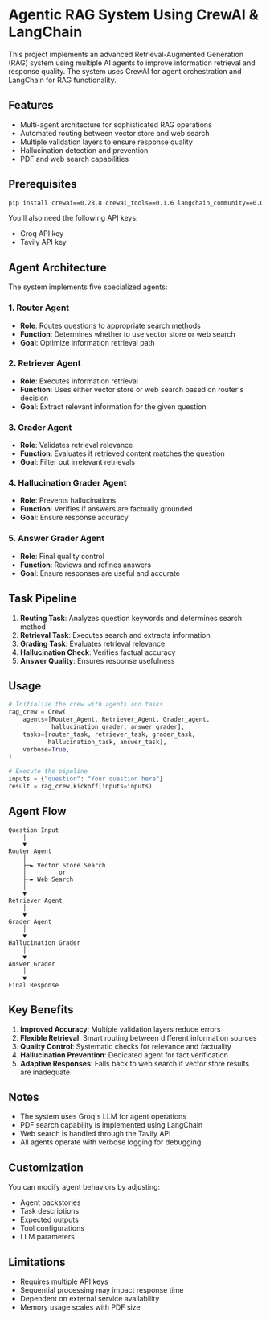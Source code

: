 # Agentic RAG System Using CrewAI & LangChain

This project implements an advanced Retrieval-Augmented Generation (RAG) system using multiple AI agents to improve information retrieval and response quality. The system uses CrewAI for agent orchestration and LangChain for RAG functionality.

## Features

- Multi-agent architecture for sophisticated RAG operations
- Automated routing between vector store and web search
- Multiple validation layers to ensure response quality
- Hallucination detection and prevention
- PDF and web search capabilities

## Prerequisites

```bash
pip install crewai==0.28.8 crewai_tools==0.1.6 langchain_community==0.0.29 sentence-transformers langchain-groq
```

You'll also need the following API keys:
- Groq API key
- Tavily API key

## Agent Architecture

The system implements five specialized agents:

### 1. Router Agent
- **Role**: Routes questions to appropriate search methods
- **Function**: Determines whether to use vector store or web search
- **Goal**: Optimize information retrieval path

### 2. Retriever Agent
- **Role**: Executes information retrieval
- **Function**: Uses either vector store or web search based on router's decision
- **Goal**: Extract relevant information for the given question

### 3. Grader Agent
- **Role**: Validates retrieval relevance
- **Function**: Evaluates if retrieved content matches the question
- **Goal**: Filter out irrelevant retrievals

### 4. Hallucination Grader Agent
- **Role**: Prevents hallucinations
- **Function**: Verifies if answers are factually grounded
- **Goal**: Ensure response accuracy

### 5. Answer Grader Agent
- **Role**: Final quality control
- **Function**: Reviews and refines answers
- **Goal**: Ensure responses are useful and accurate

## Task Pipeline

1. **Routing Task**: Analyzes question keywords and determines search method
2. **Retrieval Task**: Executes search and extracts information
3. **Grading Task**: Evaluates retrieval relevance
4. **Hallucination Check**: Verifies factual accuracy
5. **Answer Quality**: Ensures response usefulness

## Usage

```python
# Initialize the crew with agents and tasks
rag_crew = Crew(
    agents=[Router_Agent, Retriever_Agent, Grader_agent, 
            hallucination_grader, answer_grader],
    tasks=[router_task, retriever_task, grader_task, 
           hallucination_task, answer_task],
    verbose=True,
)

# Execute the pipeline
inputs = {"question": "Your question here"}
result = rag_crew.kickoff(inputs=inputs)
```

## Agent Flow

```
Question Input
    │
    ▼
Router Agent
    │
    ├─► Vector Store Search
    │         or
    ├─► Web Search
    │
    ▼
Retriever Agent
    │
    ▼
Grader Agent
    │
    ▼
Hallucination Grader
    │
    ▼
Answer Grader
    │
    ▼
Final Response
```

## Key Benefits

1. **Improved Accuracy**: Multiple validation layers reduce errors
2. **Flexible Retrieval**: Smart routing between different information sources
3. **Quality Control**: Systematic checks for relevance and factuality
4. **Hallucination Prevention**: Dedicated agent for fact verification
5. **Adaptive Responses**: Falls back to web search if vector store results are inadequate

## Notes

- The system uses Groq's LLM for agent operations
- PDF search capability is implemented using LangChain
- Web search is handled through the Tavily API
- All agents operate with verbose logging for debugging

## Customization

You can modify agent behaviors by adjusting:
- Agent backstories
- Task descriptions
- Expected outputs
- Tool configurations
- LLM parameters

## Limitations

- Requires multiple API keys
- Sequential processing may impact response time
- Dependent on external service availability
- Memory usage scales with PDF size
